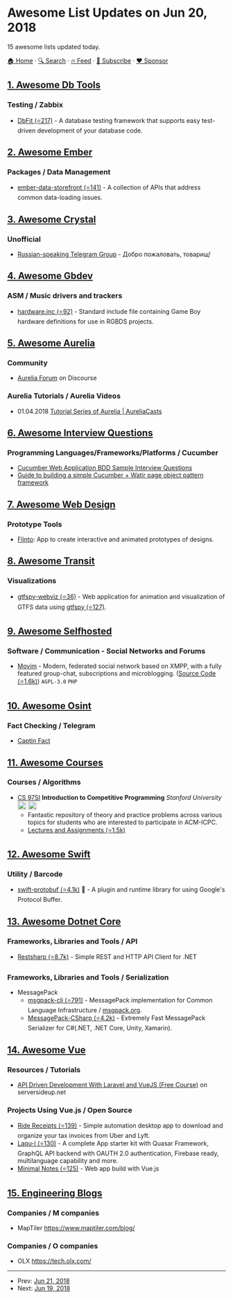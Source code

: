 # Awesome List Updates on Jun 20, 2018

15 awesome lists updated today.

[🏠 Home](/README.md) · [🔍 Search](https://www.trackawesomelist.com/search/) · [🔥 Feed](https://www.trackawesomelist.com/rss.xml) · [📮 Subscribe](https://trackawesomelist.us17.list-manage.com/subscribe?u=d2f0117aa829c83a63ec63c2f&id=36a103854c) · [❤️  Sponsor](https://github.com/sponsors/theowenyoung)



## [1. Awesome Db Tools](/content/mgramin/awesome-db-tools/README.md)

### Testing / Zabbix

*   [DbFit (⭐217)](https://github.com/dbfit/dbfit) - A database testing framework that supports easy test-driven development of your database code.

## [2. Awesome Ember](/content/ember-community-russia/awesome-ember/README.md)

### Packages / Data Management

*   [ember-data-storefront (⭐141)](https://github.com/embermap/ember-data-storefront) - A collection of APIs that address common data-loading issues.

## [3. Awesome Crystal](/content/veelenga/awesome-crystal/README.md)

### Unofficial

*   [Russian-speaking Telegram Group](https://t.me/crystal_ru) - Добро пожаловать, товарищ!

## [4. Awesome Gbdev](/content/gbdev/awesome-gbdev/README.md)

### ASM / Music drivers and trackers

*   [hardware.inc (⭐92)](https://github.com/tobiasvl/hardware.inc) - Standard include file containing Game Boy hardware definitions for use in RGBDS projects.

## [5. Awesome Aurelia](/content/aurelia-contrib/awesome-aurelia/README.md)

### Community

*   [Aurelia Forum](https://discourse.aurelia.io/) on Discourse

### Aurelia Tutorials / Aurelia Videos

*   01.04.2018 [Tutorial Series of Aurelia | AureliaCasts](https://aureliacasts.com/)

## [6. Awesome Interview Questions](/content/DopplerHQ/awesome-interview-questions/README.md)

### Programming Languages/Frameworks/Platforms / Cucumber

*   [Cucumber Web Application BDD Sample Interview Questions](https://ratedr05.wordpress.com/2017/09/22/cucumber-interview-questions/)
*   [Guide to building a simple Cucumber + Watir page object pattern framework](http://watir.com/simple-cucumber-watir-page-object-pattern-framework/)

## [7. Awesome Web Design](/content/nicolesaidy/awesome-web-design/README.md)

### Prototype Tools

*   [Flinto](https://www.flinto.com/):  App to create interactive and animated prototypes of designs.

## [8. Awesome Transit](/content/CUTR-at-USF/awesome-transit/README.md)

### Visualizations

*   [gtfspy-webviz (⭐36)](https://github.com/CxAalto/gtfspy-webviz) - Web application for animation and visualization of GTFS data using [gtfspy (⭐127)](https://github.com/CxAalto/gtfspy).

## [9. Awesome Selfhosted](/content/awesome-selfhosted/awesome-selfhosted/README.md)

### Software / Communication - Social Networks and Forums

*   [Movim](https://movim.eu/) - Modern, federated social network based on XMPP, with a fully featured group-chat, subscriptions and microblogging. ([Source Code (⭐1.6k)](https://github.com/movim/movim)) `AGPL-3.0` `PHP`

## [10. Awesome Osint](/content/jivoi/awesome-osint/README.md)

### Fact Checking / Telegram

*   [Captin Fact](https://captainfact.io/)

## [11. Awesome Courses](/content/prakhar1989/awesome-courses/README.md)

### Courses / Algorithms

*   [CS 97SI](http://web.stanford.edu/class/cs97si/) **Introduction to Competitive Programming** *Stanford University*  <img src="https://assets-cdn.github.com/images/icons/emoji/unicode/1f4bb.png" width="20" height="20" alt="Assignments" title="Assignments" /> <img src="https://assets-cdn.github.com/images/icons/emoji/unicode/1f4dd.png" width="20" height="20" alt="Lecture Notes" title="Lecture Notes" />
    *   Fantastic repository of theory and practice problems across various topics for students who are interested to participate in ACM-ICPC.
    *   [Lectures and Assignments (⭐1.5k)](https://github.com/jaehyunp/stanfordacm)

## [12. Awesome Swift](/content/matteocrippa/awesome-swift/README.md)

### Utility / Barcode

*   [swift-protobuf (⭐4.1k)](https://github.com/apple/swift-protobuf) :penguin: - A plugin and runtime library for using Google's Protocol Buffer.

## [13. Awesome Dotnet Core](/content/thangchung/awesome-dotnet-core/README.md)

### Frameworks, Libraries and Tools / API

*   [Restsharp (⭐8.7k)](https://github.com/restsharp/RestSharp) - Simple REST and HTTP API Client for .NET

### Frameworks, Libraries and Tools / Serialization

*   MessagePack
    *   [msgpack-cli (⭐791)](https://github.com/msgpack/msgpack-cli) - MessagePack implementation for Common Language Infrastructure / [msgpack.org](http://msgpack.org).
    *   [MessagePack-CSharp (⭐4.2k)](https://github.com/neuecc/MessagePack-CSharp) - Extremely Fast MessagePack Serializer for C#(.NET, .NET Core, Unity, Xamarin).

## [14. Awesome Vue](/content/vuejs/awesome-vue/README.md)

### Resources / Tutorials

*   [API Driven Development With Laravel and VueJS (Free Course)](https://serversideup.net/courses/api-driven-development-laravel-vuejs/) on serversideup.net

### Projects Using Vue.js / Open Source

*   [Ride Receipts (⭐139)](https://github.com/ridereceipts/ridereceipts) - Simple automation desktop app to download and organize your tax invoices from Uber and Lyft.
*   [Laqu-l (⭐130)](https://github.com/laqul/laqul) - A complete App starter kit with Quasar Framework, GraphQL API backend with OAUTH 2.0 authentication, Firebase ready, multilanguage capability and more.
*   [Minimal Notes (⭐125)](https://github.com/vladocar/Minimal-Notes) - Web app build with Vue.js

## [15. Engineering Blogs](/content/kilimchoi/engineering-blogs/README.md)

### Companies / M companies

*   MapTiler <https://www.maptiler.com/blog/>

### Companies / O companies

*   OLX <https://tech.olx.com/>

---

- Prev: [Jun 21, 2018](/content/2018/06/21/README.md)
- Next: [Jun 19, 2018](/content/2018/06/19/README.md)